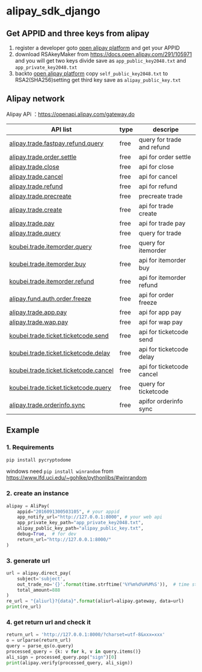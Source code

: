 # alipay_sdk_django

## Get APPID and three keys from alipay

1. register a developer goto [open alipay platform](https://openhome.alipay.com/platform/appDaily.htm)  and get your APPID 
2. download RSAkeyMaker from https://docs.open.alipay.com/291/105971 and you will get two keys divide save as `app_public_key2048.txt` and `app_private_key2048.txt`
3. backto  [open alipay platform](https://openhome.alipay.com/platform/appDaily.htm) copy `self_public_key2048.txt`  to  RSA2(SHA256)setting get third key save as `alipay_public_key.txt` 

## Alipay network

Alipay APi ：https://openapi.alipay.com/gateway.do 

| API list                                                     | type | descripe                   |
| ------------------------------------------------------------ | ---- | ---------------------- |
| [alipay.trade.fastpay.refund.query](https://docs.open.alipay.com/api_1/alipay.trade.fastpay.refund.query) | free | query for trade and refund |
| [alipay.trade.order.settle](https://docs.open.alipay.com/api_1/alipay.trade.order.settle) | free | api for order settle   |
| [alipay.trade.close](https://docs.open.alipay.com/api_1/alipay.trade.close) | free | api for close   |
| [alipay.trade.cancel](https://docs.open.alipay.com/api_1/alipay.trade.cancel) | free | api for cancel   |
| [alipay.trade.refund](https://docs.open.alipay.com/api_1/alipay.trade.refund) | free | api for refund   |
| [alipay.trade.precreate](https://docs.open.alipay.com/api_1/alipay.trade.precreate) | free | precreate trade |
| [alipay.trade.create](https://docs.open.alipay.com/api_1/alipay.trade.create) | free | api for trade create |
| [alipay.trade.pay](https://docs.open.alipay.com/api_1/alipay.trade.pay) | free | api for trade pay  |
| [alipay.trade.query](https://docs.open.alipay.com/api_1/alipay.trade.query) | free | query for trade   |
| [koubei.trade.itemorder.query](https://docs.open.alipay.com/api_1/koubei.trade.itemorder.query) | free | query for itemorder |
| [koubei.trade.itemorder.buy](https://docs.open.alipay.com/api_1/koubei.trade.itemorder.buy) | free | api for itemorder buy   |
| [koubei.trade.itemorder.refund](https://docs.open.alipay.com/api_1/koubei.trade.itemorder.refund) | free | api for itemorder refund   |
| [alipay.fund.auth.order.freeze](https://docs.open.alipay.com/api_1/alipay.fund.auth.order.freeze) | free | api for order freeze       |
| [alipay.trade.app.pay](https://docs.open.alipay.com/api_1/alipay.trade.app.pay) | free | api for app pay  |
| [alipay.trade.wap.pay](https://docs.open.alipay.com/api_1/alipay.trade.wap.pay) | free | api for wap pay  |
| [koubei.trade.ticket.ticketcode.send](https://docs.open.alipay.com/api_1/koubei.trade.ticket.ticketcode.send) | free | api for ticketcode send    |
| [koubei.trade.ticket.ticketcode.delay](https://docs.open.alipay.com/api_1/koubei.trade.ticket.ticketcode.delay) | free | api for ticketcode delay        |
| [koubei.trade.ticket.ticketcode.cancel](https://docs.open.alipay.com/api_1/koubei.trade.ticket.ticketcode.cancel) | free | api for ticketcode cancel      |
| [koubei.trade.ticket.ticketcode.query](https://docs.open.alipay.com/api_1/koubei.trade.ticket.ticketcode.query) | free | query for ticketcode     |
| [alipay.trade.orderinfo.sync](https://docs.open.alipay.com/api_1/alipay.trade.orderinfo.sync) | free | apifor orderinfo sync |

## Example

### 1. Requirements

```python
pip install pycryptodome
```

windows need `pip install winrandom` from https://www.lfd.uci.edu/~gohlke/pythonlibs/#winrandom

### 2. create an instance

```python
alipay = AliPay(
    appid="2016091300503105", # your appid
    app_notify_url="http://127.0.0.1:8000", # your web api
    app_private_key_path="app_private_key2048.txt", 
    alipay_public_key_path="alipay_public_key.txt",  
    debug=True,  # for dev 
    return_url="http://127.0.0.1:8000/"
)
```

### 3.  generate  url

```python
url = alipay.direct_pay(
    subject='subject', 
    out_trade_no='{}'.format(time.strftime('%Y%m%d%H%M%S')),  # time stamp
    total_amount=888 
)
re_url = "{aliurl}?{data}".format(aliurl=alipay.gateway, data=url)
print(re_url)
```

### 4. get return url and check it

```python
return_url = 'http://127.0.0.1:8000/?charset=utf-8&xxx=xxx'
o = urlparse(return_url)
query = parse_qs(o.query)
processed_query = {k: v for k, v in query.items()}
ali_sign = processed_query.pop("sign")[0]
print(alipay.verify(processed_query, ali_sign))
```





